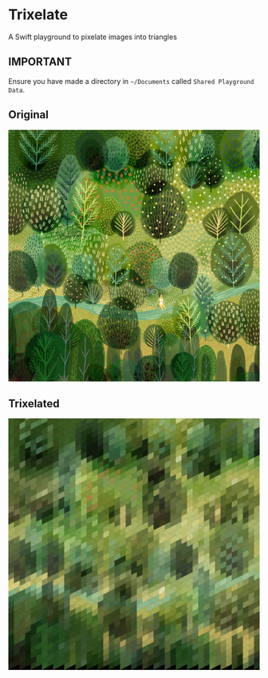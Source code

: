 # Trixelate
A Swift playground to pixelate images into triangles

## IMPORTANT
Ensure you have made a directory in `~/Documents` called `Shared Playground Data`.

## Original

![original](https://github.com/mightyleader/trixelate/blob/master/IMG_3291.JPG)

## Trixelated

![trixelated](https://github.com/mightyleader/trixelate/blob/master/16-01-18-12.20.00.jpg)
